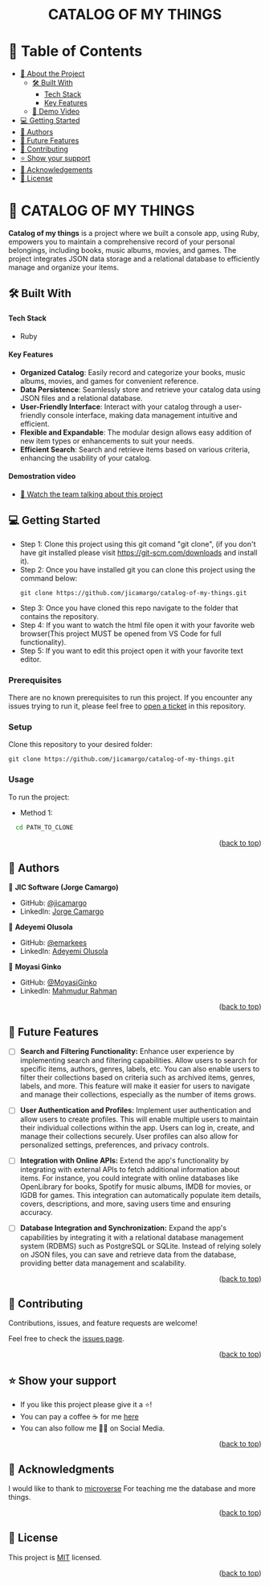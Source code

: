 <br>
<div align='center'>
	<h1>CATALOG OF MY THINGS</h1>
  </div>
<a name="readme-top"></a>

# 📗 Table of Contents
- [📖 About the Project](#about-project)
  - [🛠 Built With](#built-with)
    - [Tech Stack](#tech-stack)
    - [Key Features](#key-features)
  - [🚀 Demo Video](#live-demo)
- [💻 Getting Started](#getting-started)
- [👥 Authors](#authors)
- [🔭 Future Features](#future-features)
- [🤝 Contributing](#contributing)
- [⭐️ Show your support](#support)
- [🙏 Acknowledgements](#acknowledgements)
- [📝 License](#license)


# 📖 CATALOG OF MY THINGS <a name="about-project"></a>

**Catalog of my things** is a project where we built a console app, using Ruby, empowers you to maintain a comprehensive record of your personal belongings, including books, music albums, movies, and games. The project integrates JSON data storage and a relational database to efficiently manage and organize your items.

## 🛠 Built With <a name="built-with"></a>

#### Tech Stack <a name="tech-stack"></a>

- Ruby

#### Key Features <a name="key-features"></a>

- **Organized Catalog**: Easily record and categorize your books, music albums, movies, and games for convenient reference.
- **Data Persistence**: Seamlessly store and retrieve your catalog data using JSON files and a relational database.
- **User-Friendly Interface**: Interact with your catalog through a user-friendly console interface, making data management intuitive and efficient.
- **Flexible and Expandable**: The modular design allows easy addition of new item types or enhancements to suit your needs.
- **Efficient Search**: Search and retrieve items based on various criteria, enhancing the usability of your catalog.

#### Demostration video <a name="live-demo"></a>
  - [🚀 Watch the team talking about this project](https://drive.google.com/file/d/1J8v6inrGrJsUpXXhJ0QO91eOwAnqpa0l/view?usp=sharing)

<!-- GETTING STARTED -->

## 💻 Getting Started <a name="getting-started"></a>

- Step 1: Clone this project using this git comand "git clone", (if you don't have git installed please visit
  https://git-scm.com/downloads and install it).
- Step 2: Once you have installed git you can clone this project using the command below:
  ```
  git clone https://github.com/jicamargo/catalog-of-my-things.git
  ```
- Step 3: Once you have cloned this repo navigate to the folder that contains
  the repository.
- Step 4: If you want to watch the html file open it with your favorite web browser(This project MUST be opened from VS Code for full functionality).
- Step 5: If you want to edit this project open it with your favorite text editor.

### Prerequisites

There are no known prerequisites to run this project.
If you encounter any issues trying to run it, please feel free to
[open a ticket](https://github.com/jicamargo/catalog-of-my-things/issues/new) in this repository.

### Setup

Clone this repository to your desired folder:

`git clone https://github.com/jicamargo/catalog-of-my-things.git`


### Usage

To run the project:

- Method 1:

```sh
  cd PATH_TO_CLONE
```

<p align="right">(<a href="#readme-top">back to top</a>)</p>

<!-- AUTHORS -->

## 👥 Authors <a name="authors"></a>

👤 **JIC Software (Jorge Camargo)**
- GitHub: [@jicamargo](https://github.com/jicamargo)
- LinkedIn: [Jorge Camargo](https://www.linkedin.com/in/jorgecamargog/?locale=en_US)

👤 **Adeyemi Olusola**
- GitHub: [@emarkees](https://github.com/emarkees)
- LinkedIn: [Adeyemi Olusola](https://www.linkedin.com/in/adeyemi-olusola)

👤 **Moyasi Ginko**
- GitHub: [@MoyasiGinko](https://github.com/MoyasiGinko)
- LinkedIn: [Mahmudur Rahman](https://www.linkedin.com/in/moyasi/)


<p align="right">(<a href="#readme-top">back to top</a>)</p>


<!-- FUTURE FEATURES -->
## 🔭 Future Features <a name="future-features"></a>

- [ ] **Search and Filtering Functionality:**
Enhance user experience by implementing search and filtering capabilities. Allow users to search for specific items, authors, genres, labels, etc. You can also enable users to filter their collections based on criteria such as archived items, genres, labels, and more. This feature will make it easier for users to navigate and manage their collections, especially as the number of items grows.

- [ ] **User Authentication and Profiles:**
Implement user authentication and allow users to create profiles. This will enable multiple users to maintain their individual collections within the app. Users can log in, create, and manage their collections securely. User profiles can also allow for personalized settings, preferences, and privacy controls.

- [ ] **Integration with Online APIs:**
Extend the app's functionality by integrating with external APIs to fetch additional information about items. For instance, you could integrate with online databases like OpenLibrary for books, Spotify for music albums, IMDB for movies, or IGDB for games. This integration can automatically populate item details, covers, descriptions, and more, saving users time and ensuring accuracy.

- [ ] **Database Integration and Synchronization:**
Expand the app's capabilities by integrating it with a relational database management system (RDBMS) such as PostgreSQL or SQLite. Instead of relying solely on JSON files, you can save and retrieve data from the database, providing better data management and scalability.


<p align="right">(<a href="#readme-top">back to top</a>)</p>

<!-- CONTRIBUTING -->

## 🤝 Contributing <a name="contributing"></a>

Contributions, issues, and feature requests are welcome!

Feel free to check the [issues page](https://github.com/jicamargo/catalog-of-my-things/issues).

<p align="right">(<a href="#readme-top">back to top</a>)</p>

<!-- SUPPORT -->

## ⭐️ Show your support <a name="support"></a>

- If you like this project please give it a ⭐️!
- You can pay a coffee ☕ for me [here](https://bmc.link/jicamargo)
- You can also follow me 👍🏽 on Social Media.

<p align="right">(<a href="#readme-top">back to top</a>)</p>

<!-- ACKNOWLEDGEMENTS -->

## 🙏 Acknowledgments <a name="acknowledgements"></a>

I would like to thank to [microverse](https://www.microverse.org/) For teaching me the database and more things.

<p align="right">(<a href="#readme-top">back to top</a>)</p>

<!-- FAQ (optional) -->

<!-- LICENSE -->

## 📝 License <a name="license"></a>

This project is [MIT](./LICENSE) licensed.

<p align="right">(<a href="#readme-top">back to top</a>)</p>
